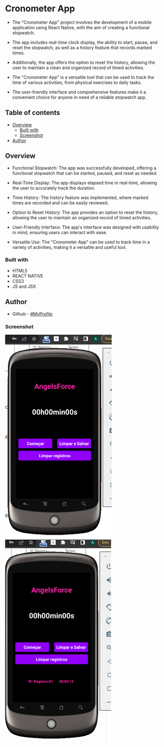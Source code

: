 # Cronometer App

* The "Cronometer App" project involves the development of a mobile application using React Native, with the aim of creating a functional stopwatch.
* The app includes real-time clock display, the ability to start, pause, and reset the stopwatch, as well as a history feature that records marked times.
* Additionally, the app offers the option to reset the history, allowing the user to maintain a clean and organized record of timed activities.

* The "Cronometer App" is a versatile tool that can be used to track the time of various activities, from physical exercises to daily tasks.
* The user-friendly interface and comprehensive features make it a convenient choice for anyone in need of a reliable stopwatch app.

## Table of contents

- [Overview](#overview)
  - [Built with](#built-with)
  - [Screenshot](#Screenshot)
- [Author](#author)

## Overview
* Functional Stopwatch: The app was successfully developed, offering a functional stopwatch that can be started, paused, and reset as needed.

* Real-Time Display: The app displays elapsed time in real-time, allowing the user to accurately track the duration.

* Time History: The history feature was implemented, where marked times are recorded and can be easily reviewed.

* Option to Reset History: The app provides an option to reset the history, allowing the user to maintain an organized record of timed activities.

* User-Friendly Interface: The app's interface was designed with usability in mind, ensuring users can interact with ease.

* Versatile Use: The "Cronometer App" can be used to track time in a variety of activities, making it a versatile and useful tool.

### Built with

- HTML5
- REACT NATIVE
- CSS3
- JS and JSX

## Author

- Github - [#MyProfile](https://github.com/AlanDavid-007/Cronometer/)

### Screenshot

![First Slide](./Cronometer/images/Home.png)
![Second Slide](./Cronometer/images/Register.png)
